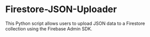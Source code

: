 # Firestore-JSON-Uploader
This Python script allows users to upload JSON data to a Firestore collection using the Firebase Admin SDK.
